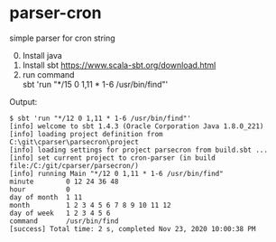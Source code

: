 # parser-cron
simple parser for cron string

0. Install java
1. Install sbt https://www.scala-sbt.org/download.html
2. run command  
sbt 'run "*/15 0 1,11 * 1-6 /usr/bin/find"'
 
 Output: 
 ```
 $ sbt 'run "*/12 0 1,11 * 1-6 /usr/bin/find"'
[info] welcome to sbt 1.4.3 (Oracle Corporation Java 1.8.0_221)
[info] loading project definition from C:\git\cparser\parsecron\project
[info] loading settings for project parsecron from build.sbt ...
[info] set current project to cron-parser (in build file:/C:/git/cparser/parsecron/)
[info] running Main "*/12 0 1,11 * 1-6 /usr/bin/find"
minute        0 12 24 36 48
hour          0
day of month  1 11
month         1 2 3 4 5 6 7 8 9 10 11 12
day of week   1 2 3 4 5 6
command       /usr/bin/find
[success] Total time: 2 s, completed Nov 23, 2020 10:00:38 PM
```
